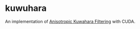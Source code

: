 # kuwuhara

An implementation of [Anisotropic Kuwahara Filtering](https://www.umsl.edu/~kangh/Papers/kang-tpcg2010.pdfhttps://www.umsl.edu/~kangh/Papers/kang-tpcg2010.pdf) with CUDA.
